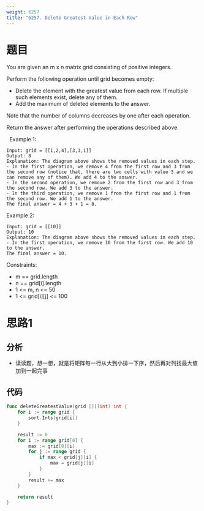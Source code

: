 ```yaml
---
weight: 6257
title: "6257. Delete Greatest Value in Each Row"
---
```


# 题目

You are given an m x n matrix grid consisting of positive integers.

Perform the following operation until grid becomes empty:

- Delete the element with the greatest value from each row. If multiple such elements exist, delete any of them.
- Add the maximum of deleted elements to the answer.

Note that the number of columns decreases by one after each operation.

Return the answer after performing the operations described above.

 
Example 1:

```
Input: grid = [[1,2,4],[3,3,1]]
Output: 8
Explanation: The diagram above shows the removed values in each step.
- In the first operation, we remove 4 from the first row and 3 from the second row (notice that, there are two cells with value 3 and we can remove any of them). We add 4 to the answer.
- In the second operation, we remove 2 from the first row and 3 from the second row. We add 3 to the answer.
- In the third operation, we remove 1 from the first row and 1 from the second row. We add 1 to the answer.
The final answer = 4 + 3 + 1 = 8.
```

Example 2:

```
Input: grid = [[10]]
Output: 10
Explanation: The diagram above shows the removed values in each step.
- In the first operation, we remove 10 from the first row. We add 10 to the answer.
The final answer = 10.
```

Constraints:

- m == grid.length
- n == grid[i].length
- 1 <= m, n <= 50
- 1 <= grid[i][j] <= 100

# 思路1

## 分析

- 读读题，想一想，就是将矩阵每一行从大到小排一下序，然后再对列找最大值加到一起完事

## 代码

```go
func deleteGreatestValue(grid [][]int) int {
	for i := range grid {
		sort.Ints(grid[i])
	}

	result := 0
	for i := range grid[0] {
		max := grid[0][i]
		for j := range grid {
			if max < grid[j][i] {
				max = grid[j][i]
			}
		}
		result += max
	}

	return result
}
```
